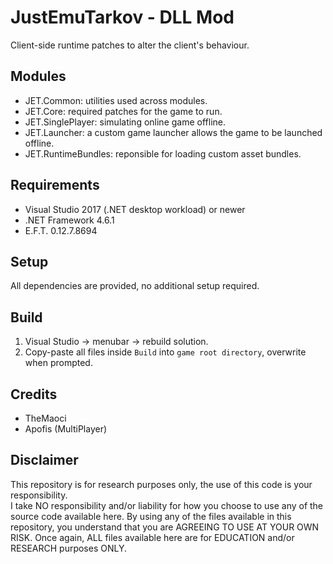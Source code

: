 # JustEmuTarkov - DLL Mod
Client-side runtime patches to alter the client's behaviour.

## Modules
- JET.Common: utilities used across modules.
- JET.Core: required patches for the game to run.
- JET.SinglePlayer: simulating online game offline.
- JET.Launcher: a custom game launcher allows the game to be launched offline.
- JET.RuntimeBundles: reponsible for loading custom asset bundles.

## Requirements
- Visual Studio 2017 (.NET desktop workload) or newer
- .NET Framework 4.6.1
- E.F.T. 0.12.7.8694

## Setup
All dependencies are provided, no additional setup required.

## Build
1. Visual Studio -> menubar -> rebuild solution.
2. Copy-paste all files inside `Build` into `game root directory`, overwrite when prompted.

## Credits
- TheMaoci
- Apofis (MultiPlayer)

## Disclaimer
This repository is for research purposes only, the use of this code is your responsibility.  
I take NO responsibility and/or liability for how you choose to use any of the source code available here. By using any of the files available in this repository, you understand that you are AGREEING TO USE AT YOUR OWN RISK. Once again, ALL files available here are for EDUCATION and/or RESEARCH purposes ONLY.  
